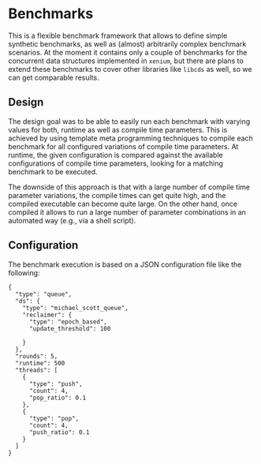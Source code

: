 # Benchmarks
This is a flexible benchmark framework that allows to define simple synthetic
benchmarks, as well as (almost) arbitrarily complex benchmark scenarios. At the
moment it contains only a couple of benchmarks for the concurrent data structures
implemented in `xenium`, but there are plans to extend these benchmarks to cover
other libraries like `libcds` as well, so we can get comparable results.

## Design
The design goal was to be able to easily run each benchmark with varying values
for both, runtime as well as compile time parameters. This is achieved by using
template meta programming techniques to compile each benchmark for all configured
variations of compile time parameters. At runtime, the given configuration is
compared against the available configurations of compile time parameters, looking
for a matching benchmark to be executed.

The downside of this approach is that with a large number of compile time parameter
variations, the compile times can get quite high, and the compiled executable can
become quite large. On the other hand, once compiled it allows to run a large number
of parameter combinations in an automated way (e.g., via a shell script).

## Configuration
The benchmark execution is based on a JSON configuration file like the following:
```
{
  "type": "queue",
  "ds": {
    "type": "michael_scott_queue",
    "reclaimer": {
      "type": "epoch_based",
      "update_threshold": 100

    }
  },
  "rounds": 5,
  "runtime": 500
  "threads": [
    {
      "type": "push",
      "count": 4,
      "pop_ratio": 0.1
    },
    {
      "type": "pop",
      "count": 4,
      "push_ratio": 0.1
    }
  ]
}
```
